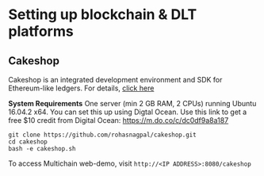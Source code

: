# Setting up blockchain & DLT platforms

Cakeshop
-------------------
Cakeshop is an integrated development environment and SDK for Ethereum-like ledgers. For details, [click here](https://www.jpmorgan.com/quorum)

**System Requirements**
One server (min 2 GB RAM, 2 CPUs) running Ubuntu 16.04.2 x64. You can set this up using Digtal Ocean. Use this link to get a free $10 credit from Digital Ocean: https://m.do.co/c/dc0df9a8a187 

    git clone https://github.com/rohasnagpal/cakeshop.git
    cd cakeshop
    bash -e cakeshop.sh

To access Multichain web-demo, visit `http://<IP ADDRESS>:8080/cakeshop`
